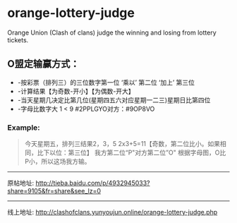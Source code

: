 # orange-lottery-judge
Orange Union (Clash of clans) judge the winning and losing from lottery tickets.

## O盟定输赢方式：
* -按彩票（排列三）的三位数字第一位 ‘乘以’ 第二位 ‘加上’ 第三位
* -计算结果【为奇数-开小】【为偶数-开大】 
* -当天星期几决定比第几位(星期四五六对应星期一二三)星期日比第四位
* -字母比数字大 1 < 9 #2PPLGYO对方：#9OP8VO 

### Example:
> 今天星期五，排列三结果2，3，5
2x3+5=11【奇数，第二位比小。如果相同，比下以位：第三位】
我方第二位“P"对方第二位”O"
根据字母图，O比P小，所以这场我方输。 
---------------------------------------
原帖地址: <http://tieba.baidu.com/p/4932945033?share=9105&fr=share&see_lz=0>

---

线上地址: <http://clashofclans.yunyoujun.online/orange-lottery-judge.php>